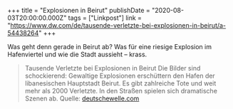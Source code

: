 +++
title = "Explosionen in Beirut"
publishDate = "2020-08-03T20:00:00.000Z"
tags = ["Linkpost"]
link = "https://www.dw.com/de/tausende-verletzte-bei-explosionen-in-beirut/a-54438264"
+++

Was geht denn gerade in Beirut ab? Was für eine riesige Explosion im Hafenviertel und wie die Stadt aussieht – krass.

> Tausende Verletzte bei Explosionen in Beirut Die Bilder sind schockierend: Gewaltige Explosionen erschüttern den Hafen der libanesischen Hauptstadt Beirut. Es gibt zahlreiche Tote und weit mehr als 2000 Verletzte. In den Straßen spielen sich dramatische Szenen ab. 
> Quelle: [deutschewelle.com](https://www.dw.com/de/tausende-verletzte-bei-explosionen-in-beirut/a-54438264)